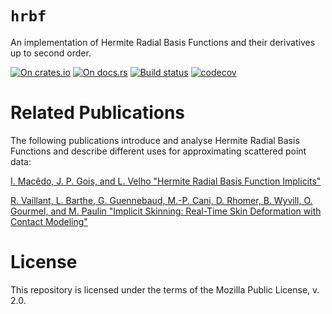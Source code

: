 # `hrbf`

An implementation of Hermite Radial Basis Functions and their derivatives up to second order.

[![On crates.io](https://img.shields.io/crates/v/hrbf.svg)](https://crates.io/crates/hrbf)
[![On docs.rs](https://docs.rs/hrbf/badge.svg)](https://docs.rs/hrbf/)
[![Build status](https://gitlab.com/elrnv/hrbf/badges/master/pipeline.svg)](https://gitlab.com/elrnv/hrbf/pipelines/)
[![codecov](https://codecov.io/gl/elrnv/hrbf/branch/master/graph/badge.svg)](https://codecov.io/gl/elrnv/hrbf)


# Related Publications

The following publications introduce and analyse Hermite Radial Basis Functions and describe
different uses for approximating scattered point data:

[I. Macêdo, J. P. Gois, and L. Velho "Hermite Radial Basis Function Implicits"](https://doi.org/10.1111/j.1467-8659.2010.01785.x)

[R. Vaillant, L. Barthe, G. Guennebaud, M.-P. Cani, D. Rhomer, B. Wyvill, O. Gourmel, and M. Paulin "Implicit Skinning: Real-Time Skin Deformation with Contact Modeling"](http://rodolphe-vaillant.fr/pivotx/templates/projects/implicit_skinning/implicit_skinning.pdf)


# License

This repository is licensed under the terms of the Mozilla Public License, v. 2.0.

